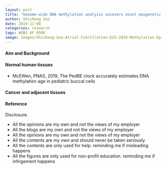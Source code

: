 ```yaml
---
layout: post
title: "Genome-wide DNA methylation analysis uncovers novel epigenetic changes in human atrial fibrillation"
author: Shicheng Guo
date: 2019-11-08
categories: research
tags: WGBS AF 850K
image: images/Shicheng-Guo-Atrial-Fibrillation-ECG-2019-Methylation-Epigenetics.png	
---
```

####  Aim and Background

#### Normal human tissues
* McEWen, PNAS, 2019, The PedBE clock accurately estimates DNA methylation age in pediatric buccal cells

#### Cancer and adjacent tissues


####  Reference

Disclosure.
* All the opinions are my own and not the views of my employer
* All the blogs are my own and not the views of my employer
* All the opinions are my own and not the views of my employer
* All the contents are my own and should never be taken seriously
* All the contents are only used for help. reminding me if misleading happens
* All the figures are only used for non-profit education. reminding me if infrigement happens
